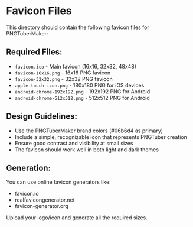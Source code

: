 # Favicon Files

This directory should contain the following favicon files for PNGTuberMaker:

## Required Files:
- `favicon.ico` - Main favicon (16x16, 32x32, 48x48)
- `favicon-16x16.png` - 16x16 PNG favicon
- `favicon-32x32.png` - 32x32 PNG favicon
- `apple-touch-icon.png` - 180x180 PNG for iOS devices
- `android-chrome-192x192.png` - 192x192 PNG for Android
- `android-chrome-512x512.png` - 512x512 PNG for Android

## Design Guidelines:
- Use the PNGTuberMaker brand colors (#06b6d4 as primary)
- Include a simple, recognizable icon that represents PNGTuber creation
- Ensure good contrast and visibility at small sizes
- The favicon should work well in both light and dark themes

## Generation:
You can use online favicon generators like:
- favicon.io
- realfavicongenerator.net
- favicon-generator.org

Upload your logo/icon and generate all the required sizes.
